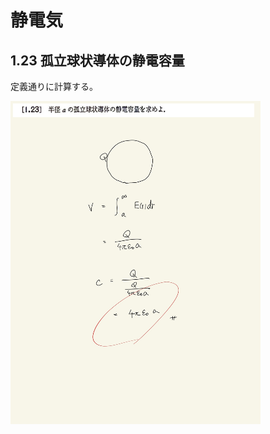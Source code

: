 <script type="text/javascript" async src="https://cdnjs.cloudflare.com/ajax/libs/mathjax/2.7.7/MathJax.js?config=TeX-MML-AM_CHTML">

</script>

<script type="text/x-mathjax-config">
 MathJax.Hub.Config({
 tex2jax: {
 inlineMath: [['$', '$'] ],
 displayMath: [ ['$$','$$'], ["\\[","\\]"] ]
 }
 });
</script>

# 静電気
## 1.23 孤立球状導体の静電容量 


定義通りに計算する。
<br>

<img width="400" alt="electromagnetism-32" src="./images/se-23/Electromagnetism-37.jpg">